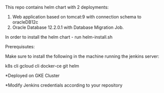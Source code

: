This repo contains helm chart with 2 deployments:
1. Web application based on tomcat:9 with connection schema to oracleDB12c
2. Oracle Database 12.2.0.1 with Database Migration Job.

In order to install the helm chart - run helm-install.sh

Prerequisutes:

Make sure to install the following in the machine running the jenkins server:

k8s cli
gcloud cli
docker-ce
git
helm

*Deployed on GKE Cluster

*Modify Jenkins credentials according to your repository
